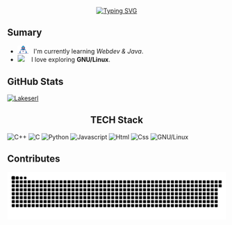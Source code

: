 <!-- Title -->
<p align="center">
<a href="https://git.io/typing-svg"><img src="https://readme-typing-svg.demolab.com?font=Fira+Code&pause=1000&color=FF6868FF&center=true&vCenter=true&repeat=false&width=435&lines=Hi👋%2C+My+name+is+Lakeserl" alt="Typing SVG" /></a>
</p>

<h2>Sumary </h2>

- <img alt="GIF" src="https://github.com/Lakeserl/Lakeserl/blob/main/assets/Developer.gif" width="25" /> &nbsp; I'm currently learning *Webdev & Java*.
- <img src="https://github.com/SP-XD/SP-XD/blob/main/images/hyperkitty.gif?raw=true" width="20" />&nbsp;&nbsp;&nbsp; I love exploring **GNU/Linux**.


<h2>GitHub Stats</h2>

<a href="#">
<img alt="Lakeserl" src="https://github-readme-stats.vercel.app/api?username=Lakeserl&show_icons=true&theme=onedark&include_all_commits=true&count_private=true&hide_border=true&icon_color=b07219"/>
</a>
<!-- 
<a href ="#">
<img alt="Lakeserl" src="https://github-readme-stats.vercel.app/api/top-langs/?username=Lakeserl&lans_count=4&layout=compact&theme=onedark&hide=Jupyter%20Notebook&border_color=011627"/>
</a> -->



<h2 align="center">TECH Stack</h2>

![C++](https://img.shields.io/badge/C%2B%2B-00599C?style=flat&logo=c%2B%2B&logoColor=white)
![C](https://img.shields.io/badge/C-00599C?style=flat&logo=c&logoColor=white)
![Python](https://img.shields.io/badge/Python-FFD43B?style=flat&logo=python&logoColor=darkgreen)
![Javascript](https://img.shields.io/badge/JavaScript-323330?style=flat&logo=javascript&logoColor=F7DF1E)
![Html](https://img.shields.io/badge/HTML5-E34F26?style=flat&logo=html5&logoColor=white)
![Css](https://img.shields.io/badge/CSS3-1572B6?style=flat&logo=css3&logoColor=white)
![GNU/Linux](https://img.shields.io/badge/Linux-FCC624?style=flat&logo=linux&logoColor=black)


<h2>Contributes</h2>

![snake gif](https://github.com/Lakeserl/Lakeserl/blob/output/github-snake-dark.svg)



